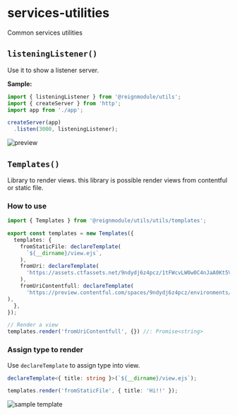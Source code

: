 # services-utilities
Common services utilities


## `listeningListener()`

Use it to show a listener server.

**Sample:**

```ts
import { listeningListener } from '@reignmodule/utils';
import { createServer } from 'http';
import app from './app';

createServer(app)
  .listen(3000, listeningListener);
```

![preview](https://i.imgur.com/2kSt7A3.png "SHELL: $ node index.js")

## `Templates()`

Library to render views. this library is possible render views from contentful or static file.

### How to use

```typescript
import { Templates } from '@reignmodule/utils/utils/templates';

export const templates = new Templates({
  templates: {
    fromStaticFile: declareTemplate(
      `${__dirname}/view.ejs`,
    ),
    fromUri: declareTemplate(
      'https://assets.ctfassets.net/9ndydj6z4pcz/1tFWcvLW0w0C4nJaA0Kt5V/4ba163db3e380c418e9297f079bd84ae/activactionEmail.ejs',
    ),
    fromUriContentfull: declareTemplate(
      'https://preview.contentful.com/spaces/9ndydj6z4pcz/environments/master/entries/7Mu2Qxjb4pUHg2kmtJyBvx?access_token=TxK6B0loTaVeoNjlKxtSmqIh8JBHf6-awwf4HrQIzx4',
),
  },
});

// Render a view
templates.render('fromUriContentfull', {}) //: Promise<string>
```

### Assign type to render

Use `declareTemplate` to assign type into view.

```typescript
declareTemplate<{ title: string }>(`${__dirname}/view.ejs`);
```

```typescript
templates.render('fromStaticFile', { title: 'Hi!!' });
```

![sample template](https://i.imgur.com/4dGtWTL.png "Sample Template lib")
